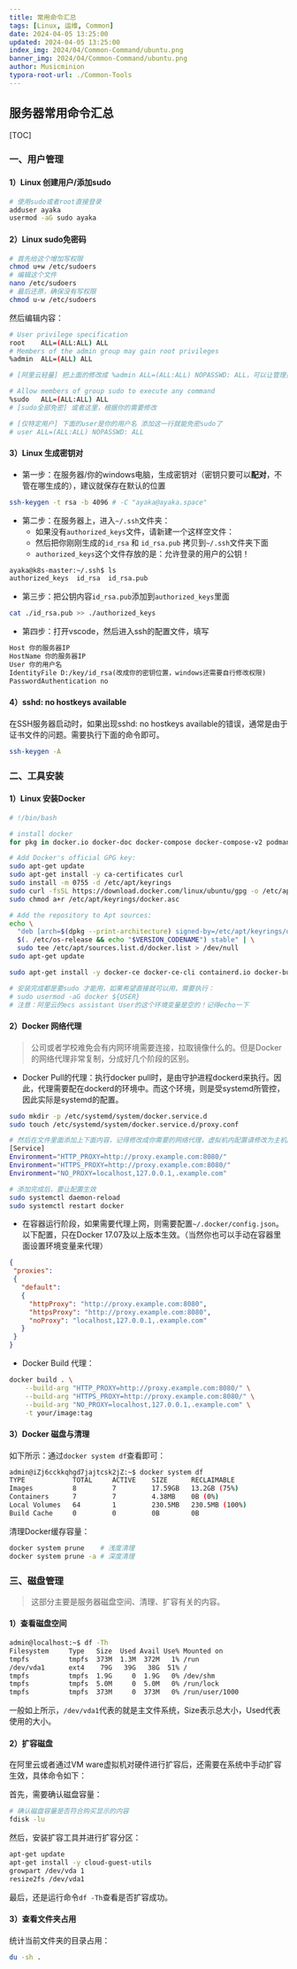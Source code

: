 ```yaml
---
title: 常用命令汇总
tags: [Linux, 运维, Common]
date: 2024-04-05 13:25:00
updated: 2024-04-05 13:25:00
index_img: 2024/04/Common-Command/ubuntu.png
banner_img: 2024/04/Common-Command/ubuntu.png
author: Musicminion
typora-root-url: ./Common-Tools
---
```


## 服务器常用命令汇总

[TOC]

### 一、用户管理

#### 1）Linux 创建用户/添加sudo

```bash
# 使用sudo或者root直接登录
adduser ayaka
usermod -aG sudo ayaka
```

#### 2）Linux sudo免密码

```bash
# 首先给这个增加写权限
chmod u+w /etc/sudoers
# 编辑这个文件
nano /etc/sudoers
# 最后还原，确保没有写权限
chmod u-w /etc/sudoers
```

然后编辑内容：

```bash
# User privilege specification
root	ALL=(ALL:ALL) ALL
# Members of the admin group may gain root privileges
%admin  ALL=(ALL) ALL 

# [阿里云轻量] 把上面的修改成 %admin ALL=(ALL:ALL) NOPASSWD: ALL，可以让管理员免密sudo

# Allow members of group sudo to execute any command
%sudo	ALL=(ALL:ALL) ALL
# [sudo全部免密] 或者这里，根据你的需要修改

# [仅特定用户] 下面的user是你的用户名 添加这一行就能免密sudo了
# user ALL=(ALL:ALL) NOPASSWD: ALL
```

#### 3）Linux 生成密钥对

- 第一步：在服务器/你的windows电脑，生成密钥对（密钥只要可以**配对**，不管在哪生成的），建议就保存在默认的位置

```bash
ssh-keygen -t rsa -b 4096 # -C "ayaka@ayaka.space"
```

- 第二步：在服务器上，进入`~/.ssh`文件夹：
  - 如果没有`authorized_keys`文件，请新建一个这样空文件：
  - 然后把你刚刚生成的`id_rsa` 和 `id_rsa.pub` 拷贝到`~/.ssh`文件夹下面
  - `authorized_keys`这个文件存放的是：允许登录的用户的公钥！

```bash
ayaka@k8s-master:~/.ssh$ ls
authorized_keys  id_rsa  id_rsa.pub
```

- 第三步：把公钥内容`id_rsa.pub`添加到`authorized_keys`里面

```bash
cat ./id_rsa.pub >> ./authorized_keys
```

- 第四步：打开vscode，然后进入ssh的配置文件，填写

```txt
Host 你的服务器IP
HostName 你的服务器IP
User 你的用户名
IdentityFile D:/key/id_rsa(改成你的密钥位置，windows还需要自行修改权限)
PasswordAuthentication no
```

#### 4）sshd: no hostkeys available

在SSH服务器启动时，如果出现sshd: no hostkeys available的错误，通常是由于证书文件的问题。需要执行下面的命令即可。

```bash
ssh-keygen -A
```

### 二、工具安装

#### 1）Linux 安装Docker

```bash
# !/bin/bash

# install docker
for pkg in docker.io docker-doc docker-compose docker-compose-v2 podman-docker containerd runc; do sudo apt-get remove $pkg; done

# Add Docker's official GPG key:
sudo apt-get update
sudo apt-get install -y ca-certificates curl
sudo install -m 0755 -d /etc/apt/keyrings
sudo curl -fsSL https://download.docker.com/linux/ubuntu/gpg -o /etc/apt/keyrings/docker.asc
sudo chmod a+r /etc/apt/keyrings/docker.asc

# Add the repository to Apt sources:
echo \
  "deb [arch=$(dpkg --print-architecture) signed-by=/etc/apt/keyrings/docker.asc] https://download.docker.com/linux/ubuntu \
  $(. /etc/os-release && echo "$VERSION_CODENAME") stable" | \
  sudo tee /etc/apt/sources.list.d/docker.list > /dev/null
sudo apt-get update

sudo apt-get install -y docker-ce docker-ce-cli containerd.io docker-buildx-plugin docker-compose-plugin

# 安装完成都是要sudo 才能用，如果希望直接就可以用，需要执行：
# sudo usermod -aG docker ${USER}
# 注意：阿里云的ecs assistant User的这个环境变量是空的！记得echo一下
```

#### 2）Docker 网络代理

> 公司或者学校难免会有内网环境需要连接，拉取镜像什么的。但是Docker的网络代理非常复制，分成好几个阶段的区别。

- Docker Pull的代理：执行docker pull时，是由守护进程dockerd来执行。因此，代理需要配在dockerd的环境中。而这个环境，则是受systemd所管控，因此实际是systemd的配置。

```bash
sudo mkdir -p /etc/systemd/system/docker.service.d
sudo touch /etc/systemd/system/docker.service.d/proxy.conf

# 然后在文件里面添加上下面内容，记得修改成你需要的网络代理，虚拟机内配置请修改为主机的IP
[Service]
Environment="HTTP_PROXY=http://proxy.example.com:8080/"
Environment="HTTPS_PROXY=http://proxy.example.com:8080/"
Environment="NO_PROXY=localhost,127.0.0.1,.example.com"

# 添加完成后，要让配置生效
sudo systemctl daemon-reload
sudo systemctl restart docker
```

- 在容器运行阶段，如果需要代理上网，则需要配置`~/.docker/config.json`。以下配置，只在Docker 17.07及以上版本生效。（当然你也可以手动在容器里面设置环境变量来代理）

```json
{
 "proxies":
 {
   "default":
   {
     "httpProxy": "http://proxy.example.com:8080",
     "httpsProxy": "http://proxy.example.com:8080",
     "noProxy": "localhost,127.0.0.1,.example.com"
   }
 }
}
```

- Docker Build 代理：

```bash
docker build . \
    --build-arg "HTTP_PROXY=http://proxy.example.com:8080/" \
    --build-arg "HTTPS_PROXY=http://proxy.example.com:8080/" \
    --build-arg "NO_PROXY=localhost,127.0.0.1,.example.com" \
    -t your/image:tag
```

#### 3）Docker 磁盘与清理

如下所示：通过`docker system df`查看即可：

```bash
admin@iZj6cckkqhgd7jajtcsk2jZ:~$ docker system df
TYPE            TOTAL     ACTIVE    SIZE      RECLAIMABLE
Images          8         7         17.59GB   13.2GB (75%)
Containers      7         7         4.38MB    0B (0%)
Local Volumes   64        1         230.5MB   230.5MB (100%)
Build Cache     0         0         0B        0B
```

清理Docker缓存容量：

```bash
docker system prune    # 浅度清理
docker system prune -a # 深度清理
```

### 三、磁盘管理

> 这部分主要是服务器磁盘空间、清理、扩容有关的内容。

#### 1）查看磁盘空间

```bash
admin@localhost:~$ df -Th
Filesystem     Type   Size  Used Avail Use% Mounted on
tmpfs          tmpfs  373M  1.3M  372M   1% /run
/dev/vda1      ext4    79G   39G   38G  51% /
tmpfs          tmpfs  1.9G     0  1.9G   0% /dev/shm
tmpfs          tmpfs  5.0M     0  5.0M   0% /run/lock
tmpfs          tmpfs  373M     0  373M   0% /run/user/1000
```

一般如上所示，`/dev/vda1`代表的就是主文件系统，Size表示总大小，Used代表使用的大小。

#### 2）扩容磁盘

在阿里云或者通过VM ware虚拟机对硬件进行扩容后，还需要在系统中手动扩容生效，具体命令如下：

首先，需要确认磁盘容量：

```bash
# 确认磁盘容量是否符合购买显示的内容
fdisk -lu
```

然后，安装扩容工具并进行扩容分区：

```bash
apt-get update
apt-get install -y cloud-guest-utils
growpart /dev/vda 1
resize2fs /dev/vda1
```

最后，还是运行命令`df -Th`查看是否扩容成功。

#### 3）查看文件夹占用

统计当前文件夹的目录占用：

```bash
du -sh .
```

